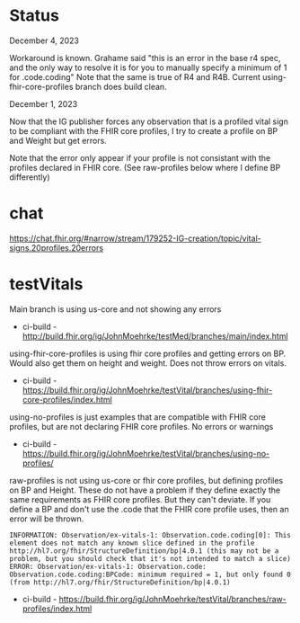 

# Status

December 4, 2023

Workaround is known. Grahame said "this is an error in the base r4 spec, and the only way to resolve it is for you to manually specify a minimum of 1 for .code.coding" Note that the same is true of R4 and R4B. Current using-fhir-core-profiles branch does build clean.

December 1, 2023

Now that the IG publisher forces any observation that is a profiled vital sign to be compliant with the FHIR core profiles, I try to create a profile on BP and Weight but get errors.

Note that the error only appear if your profile is not consistant with the profiles declared in FHIR core. (See raw-profiles below where I define BP differently)

# chat

https://chat.fhir.org/#narrow/stream/179252-IG-creation/topic/vital-signs.20profiles.20errors

# testVitals

Main branch is using us-core and not showing any errors
- ci-build - http://build.fhir.org/ig/JohnMoehrke/testMed/branches/main/index.html

using-fhir-core-profiles is using fhir core profiles and getting errors on BP. Would also get them on height and weight. Does not throw errors on vitals.
- ci-build - https://build.fhir.org/ig/JohnMoehrke/testVital/branches/using-fhir-core-profiles/index.html

using-no-profiles is just examples that are compatible with FHIR core profiles, but are not declaring FHIR core profiles. No errors or warnings
- ci-build - https://build.fhir.org/ig/JohnMoehrke/testVital/branches/using-no-profiles/

raw-profiles is not using us-core or fhir core profiles, but defining profiles on BP and Height. These do not have a problem if they define exactly the same requirements as FHIR core profiles. But they can't deviate. If you define a BP and don't use the .code that the FHIR core profile uses, then an error will be thrown.
```
INFORMATION: Observation/ex-vitals-1: Observation.code.coding[0]: This element does not match any known slice defined in the profile http://hl7.org/fhir/StructureDefinition/bp|4.0.1 (this may not be a problem, but you should check that it's not intended to match a slice)
ERROR: Observation/ex-vitals-1: Observation.code: Observation.code.coding:BPCode: minimum required = 1, but only found 0 (from http://hl7.org/fhir/StructureDefinition/bp|4.0.1)
```
- ci-build -  https://build.fhir.org/ig/JohnMoehrke/testVital/branches/raw-profiles/index.html